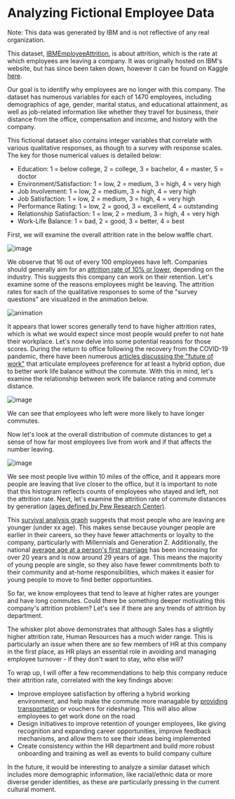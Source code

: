 # Analyzing Fictional Employee Data

Note: This data was generated by IBM and is not reflective of any real organization.

This dataset, [IBMEmployeeAttrition](https://github.com/Madison-Bunting/DSCI-304/blob/main/IBMEmployeeAttrition.csv), is about attrition, which is the rate at which employees are leaving a company. It was originally hosted on IBM's website, but has since been taken down, however it can be found on Kaggle [here](https://www.kaggle.com/datasets/pavansubhasht/ibm-hr-analytics-attrition-dataset). 

Our goal is to identify why employees are no longer with this company.
The dataset has numerous variables for each of 1470 employees, including demographics of age, gender, marital status, and educational attainment, as well as job-related information like whether they travel for business, their distance from the office, compensation and income, and history with the company.

This fictional dataset also contains integer variables that correlate with various qualitative responses, as though to a survey with response scales. The key for those numerical values is detailed below:

- Education: 1 = below college, 2 = college, 3 = bachelor, 4 = master, 5 = doctor
- Environment/Satisfaction: 1 = low, 2 = medium, 3 = high, 4 = very high
- Job Involvement: 1 = low, 2 = medium, 3 = high, 4 = very high
- Job Satisfaction: 1 = low, 2 = medium, 3 = high, 4 = very high
- Performance Rating: 1 = low, 2 = good, 3 = excellent, 4 = outstanding
- Relationship Satisfaction: 1 = low, 2 = medium, 3 = high, 4 = very high
- Work-Life Balance: 1 = bad, 2 = good, 3 = better, 4 = best 

First, we will examine the overall attrition rate in the below waffle chart.

![image](https://user-images.githubusercontent.com/89811204/204194330-a6120916-4dbe-4a38-9e8f-507470d61a24.png)

We observe that 16 out of every 100 employees have left. Companies should generally aim for an [attrition rate of 10% or lower](https://insightglobal.com/blog/employee-attrition-rate-how-to-calculate-improve/), depending on the industry. This suggests this company can work on their retention. Let's examine some of the reasons employees might be leaving. 
The attrition rates for each of the qualitative responses to some of the "survey questions" are visualized in the animation below.

![animation](https://user-images.githubusercontent.com/89811204/204196084-f0d071fd-b28e-4184-bc0d-ccd678947726.gif)

It appears that lower scores generally tend to have higher attrition rates, which is what we would expect since most people would prefer to not hate their workplace. Let's now delve into some potential reasons for those scores. During the return to office following the recovery from the COVID-19 pandemic, there have been numerous [articles discussing the "future of work"](https://doi-org.ezproxy.rice.edu/10.1080/13678868.2022.2047380) that articulate employees preference for at least a hybrid option, due to better work life balance without the commute. With this in mind, let's examine the relationship between work life balance rating and commute distance. 

![image](https://user-images.githubusercontent.com/89811204/204196172-78625509-cdb1-4bdc-9de8-4fda4f028c6e.png)

We can see that employees who left were more likely to have longer commutes. 

Now let's look at the overall distribution of commute distances to get a sense of how far most employees live from work and if that affects the number leaving.

![image](https://user-images.githubusercontent.com/89811204/204196045-62b5a2e2-909e-4ef9-bde9-e01263cd10f2.png)

We see most people live within 10 miles of the office, and it appears more people are leaving that live closer to the office, but it is important to note that this histogram reflects counts of employees who stayed and left, not the attrition rate. Next, let's examine the attrition rate of commute distances by generation [(ages defined by Pew Research Center)](https://www.pewresearch.org/fact-tank/2019/01/17/where-millennials-end-and-generation-z-begins/).

This [survival analysis graph](https://www.emilyzabor.com/tutorials/survival_analysis_in_r_tutorial.html#Comparing_survival_times_between_groups) suggests that most people who are leaving are younger (under xx age). This makes sense because younger people are earlier in their careers, so they have fewer attachments or loyalty to the company, particularly with Millennials and Generation Z. 
Additionally, the national [average age at a person's first marriage](https://www.census.gov/content/dam/Census/library/visualizations/time-series/demo/families-and-households/ms-2.pdf) has been increasing for over 20 years and is now around 29 years of age. This means the majority of young people are single, so they also have fewer commitments both to their community and at-home responsibilities, which makes it easier for young people to move to find better opportunities. 

So far, we know employees that tend to leave at higher rates are younger and have long commutes. Could there be something deeper motivating this company's attrition problem? Let's see if there are any trends of attrition by department.

The whisker plot above demonstrates that although Sales has a slightly higher attrition rate, Human Resources has a much wider range. This is particularly an issue when there are so few members of HR at this company in the first place, as HR plays an essential role in avoiding and managing employee turnover - if they don't want to stay, who else will?

To wrap up, I will offer a few recommendations to help this company reduce their attrition rate, correlated with the key findings above:
- Improve employee satisfaction by offering a hybrid working environment, and help make the commute more managable by [providing transportation](https://www.sciencetimes.com/articles/38186/20220613/inside-googles-bus-fleet-a-tour-of-the-companys-transportation-options.htm#:~:text=These%20shuttle%20buses%20are%20equipped,cities%20the%20shuttle%20travels%20through.) or vouchers for ridesharing. This will also allow employees to get work done on the road
- Design initiatives to improve retention of younger employees, like giving recognition and expanding career opportunities, improve feedback mechanisms, and allow them to see their ideas being implemented
- Create consistency within the HR department and build more robust onboarding and training as well as events to build company culture

In the future, it would be interesting to analyze a similar dataset which includes more demographic information, like racial/ethnic data or more diverse gender identities, as these are particularly pressing in the current cultural moment. 
